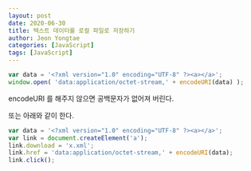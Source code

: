```yaml
---
layout: post
date: 2020-06-30
title: 텍스트 데이터를 로컬 파일로 저장하기
author: Jeon Yongtae
categories: [JavaScript]
tags: [JavaScript]
---
```


```javascript
var data = '<?xml version="1.0" encoding="UTF-8" ?><a></a>';
window.open( 'data:application/octet-stream,' + encodeURI(data) );
```

encodeURI 를 해주지 않으면 공백문자가 없어져 버린다.



또는 아래와 같이 한다.

```javascript
var data = '<?xml version="1.0" encoding="UTF-8" ?><a></a>';
var link = document.createElement('a');
link.download = 'x.xml';
link.href = 'data:application/octet-stream,' + encodeURI(data);
link.click();
```


